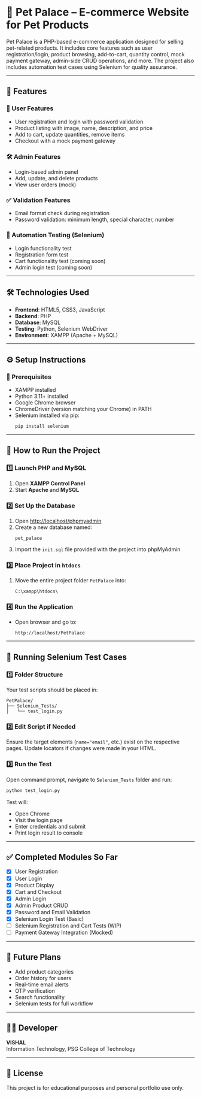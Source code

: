 # 🐾 Pet Palace – E-commerce Website for Pet Products

Pet Palace is a PHP-based e-commerce application designed for selling pet-related products. It includes core features such as user registration/login, product browsing, add-to-cart, quantity control, mock payment gateway, admin-side CRUD operations, and more. The project also includes automation test cases using Selenium for quality assurance.

---

## 📁 Features

### 👤 User Features
- User registration and login with password validation
- Product listing with image, name, description, and price
- Add to cart, update quantities, remove items
- Checkout with a mock payment gateway

### 🛠️ Admin Features
- Login-based admin panel
- Add, update, and delete products
- View user orders (mock)

### ✅ Validation Features
- Email format check during registration
- Password validation: minimum length, special character, number

### 🧪 Automation Testing (Selenium)
- Login functionality test
- Registration form test
- Cart functionality test (coming soon)
- Admin login test (coming soon)

---

## 🛠️ Technologies Used

- **Frontend**: HTML5, CSS3, JavaScript
- **Backend**: PHP
- **Database**: MySQL
- **Testing**: Python, Selenium WebDriver
- **Environment**: XAMPP (Apache + MySQL)

---

## ⚙️ Setup Instructions

### 🔧 Prerequisites
- XAMPP installed
- Python 3.11+ installed
- Google Chrome browser
- ChromeDriver (version matching your Chrome) in PATH
- Selenium installed via pip:
  ```bash
  pip install selenium
  ```

---

## 🚀 How to Run the Project

### 1️⃣ Launch PHP and MySQL
1. Open **XAMPP Control Panel**
2. Start **Apache** and **MySQL**

### 2️⃣ Set Up the Database
1. Open [http://localhost/phpmyadmin](http://localhost/phpmyadmin)
2. Create a new database named:
   ```
   pet_palace
   ```
3. Import the `init.sql` file provided with the project into phpMyAdmin

### 3️⃣ Place Project in `htdocs`
1. Move the entire project folder `PetPalace` into:
   ```
   C:\xampp\htdocs\
   ```

### 4️⃣ Run the Application
- Open browser and go to:
  ```
  http://localhost/PetPalace
  ```

---

## 🧪 Running Selenium Test Cases

### 1️⃣ Folder Structure
Your test scripts should be placed in:

```
PetPalace/
├── Selenium_Tests/
│   └── test_login.py
```

### 2️⃣ Edit Script if Needed
Ensure the target elements (`name="email"`, etc.) exist on the respective pages. Update locators if changes were made in your HTML.

### 3️⃣ Run the Test
Open command prompt, navigate to `Selenium_Tests` folder and run:

```bash
python test_login.py
```

Test will:
- Open Chrome
- Visit the login page
- Enter credentials and submit
- Print login result to console

---

## ✅ Completed Modules So Far

- [x] User Registration
- [x] User Login
- [x] Product Display
- [x] Cart and Checkout
- [x] Admin Login
- [x] Admin Product CRUD
- [x] Password and Email Validation
- [x] Selenium Login Test (Basic)
- [ ] Selenium Registration and Cart Tests (WIP)
- [ ] Payment Gateway Integration (Mocked)

---

## 📂 Future Plans
- Add product categories
- Order history for users
- Real-time email alerts
- OTP verification
- Search functionality
- Selenium tests for full workflow

---

## 🧑‍💻 Developer
**VISHAL**  
Information Technology, PSG College of Technology

---

## 📜 License
This project is for educational purposes and personal portfolio use only.
